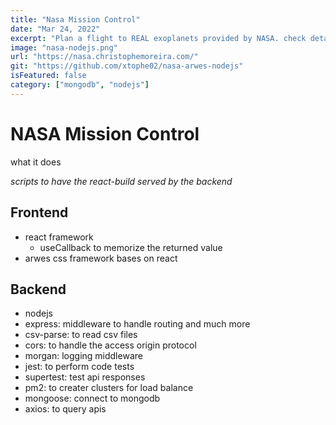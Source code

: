 ```yaml
---
title: "Nasa Mission Control"
date: "Mar 24, 2022"
excerpt: "Plan a flight to REAL exoplanets provided by NASA. check details from SPACEX REAL missions until 04/2022"
image: "nasa-nodejs.png"
url: "https://nasa.christophemoreira.com/"
git: "https://github.com/xtophe02/nasa-arwes-nodejs"
isFeatured: false
category: ["mongodb", "nodejs"]
---
```


# NASA Mission Control

what it does

_scripts to have the react-build served by the backend_

## Frontend

- react framework
  - useCallback to memorize the returned value
- arwes css framework bases on react

## Backend

- nodejs
- express: middleware to handle routing and much more
- csv-parse: to read csv files
- cors: to handle the access origin protocol
- morgan: logging middleware
- jest: to perform code tests
- supertest: test api responses
- pm2: to creater clusters for load balance
- mongoose: connect to mongodb
- axios: to query apis

